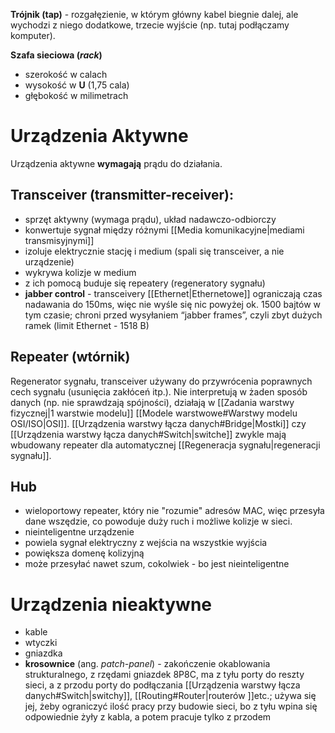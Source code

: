 **Trójnik (tap)** - rozgałęzienie, w którym główny kabel biegnie dalej, ale wychodzi z niego dodatkowe, trzecie wyjście (np. tutaj podłączamy komputer).

**Szafa sieciowa (*rack*)**
- szerokość w calach
- wysokość w **U** (1,75 cala)
- głębokość w milimetrach
# Urządzenia Aktywne 
Urządzenia aktywne **wymagają** prądu do działania.
## Transceiver (transmitter-receiver):
- sprzęt aktywny (wymaga prądu), układ nadawczo-odbiorczy
- konwertuje sygnał między różnymi [[Media komunikacyjne|mediami transmisyjnymi]]
- izoluje elektrycznie stację i medium (spali się transceiver, a nie urządzenie)
- wykrywa kolizje w medium
- z ich pomocą buduje się repeatery (regeneratory sygnału)
- **jabber control** - transceivery [[Ethernet|Ethernetowe]] ograniczają czas nadawania do 150ms, więc nie wyśle się nic powyżej ok. 1500 bajtów w tym czasie; chroni przed wysyłaniem “jabber frames”, czyli zbyt dużych ramek (limit Ethernet - 1518 B)
## Repeater (wtórnik) 
Regenerator sygnału, transceiver używany do przywrócenia poprawnych cech sygnału (usunięcia zakłóceń itp.). Nie interpretują w żaden sposób danych (np. nie sprawdzają spójności), działają w [[Zadania warstwy fizycznej|1 warstwie modelu]] [[Modele warstwowe#Warstwy modelu OSI/ISO|OSI]]. [[Urządzenia warstwy łącza danych#Bridge|Mostki]] czy [[Urządzenia warstwy łącza danych#Switch|switche]] zwykle mają wbudowany repeater dla automatycznej [[Regeneracja sygnału|regeneracji sygnału]].
## Hub
- wieloportowy repeater, który nie "rozumie" adresów MAC, więc przesyła dane wszędzie, co powoduje duży ruch i możliwe kolizje w sieci.
- nieinteligentne urządzenie
- powiela sygnał elektryczny z wejścia na wszystkie wyjścia
- powiększa domenę kolizyjną
- może przesyłać nawet szum, cokolwiek - bo jest nieinteligentne
# Urządzenia nieaktywne
- kable
- wtyczki
- gniazdka
- **krosownice** (ang. *patch-panel*) - zakończenie okablowania strukturalnego, z rzędami gniazdek 8P8C, ma z tyłu porty do reszty sieci, a z przodu porty do podłączania [[Urządzenia warstwy łącza danych#Switch|switchy]], [[Routing#Router|routerów ]]etc.; używa się jej, żeby ograniczyć ilość pracy przy budowie sieci, bo z tyłu wpina się odpowiednie żyły z kabla, a potem pracuje tylko z przodem

